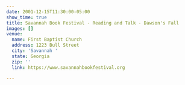```yaml
---
date: 2001-12-15T11:30:00-05:00
show_time: true
title: Savannah Book Festival - Reading and Talk - Dawson's Fall
images: []
venue:
  name: First Baptist Church
  address: 1223 Bull Street
  city: 'Savannah '
  state: Georgia
  zip: ''
  link: https://www.savannahbookfestival.org

---
```


